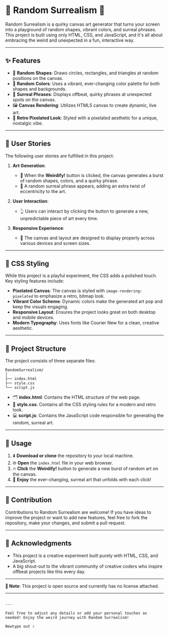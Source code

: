 # 🎨 Random Surrealism 🎨

Random Surrealism is a quirky canvas art generator that turns your screen into a playground of random shapes, vibrant colors, and surreal phrases. This project is built using only HTML, CSS, and JavaScript, and it's all about embracing the weird and unexpected in a fun, interactive way.

---

## ✨ Features

- 🎲 **Random Shapes**: Draws circles, rectangles, and triangles at random positions on the canvas.
- 🌈 **Random Colors**: Uses a vibrant, ever-changing color palette for both shapes and backgrounds.
- 💬 **Surreal Phrases**: Displays offbeat, quirky phrases at unexpected spots on the canvas.
- 🖼️ **Canvas Rendering**: Utilizes HTML5 canvas to create dynamic, live art.
- 🎨 **Retro Pixelated Look**: Styled with a pixelated aesthetic for a unique, nostalgic vibe.

---

## 📝 User Stories

The following user stories are fulfilled in this project:

1. **Art Generation**:
   - 🎨 When the **Weirdify!** button is clicked, the canvas generates a burst of random shapes, colors, and a quirky phrase.
   - 💬 A random surreal phrase appears, adding an extra twist of eccentricity to the art.

2. **User Interaction**:
   - 👆 Users can interact by clicking the button to generate a new, unpredictable piece of art every time.

3. **Responsive Experience**:
   - 🔄 The canvas and layout are designed to display properly across various devices and screen sizes.

---

## 💅 CSS Styling

While this project is a playful experiment, the CSS adds a polished touch. Key styling features include:

- **Pixelated Canvas**: The canvas is styled with `image-rendering: pixelated` to emphasize a retro, bitmap look.
- **Vibrant Color Scheme**: Dynamic colors make the generated art pop and keep the visuals engaging.
- **Responsive Layout**: Ensures the project looks great on both desktop and mobile devices.
- **Modern Typography**: Uses fonts like Courier New for a clean, creative aesthetic.

---

## 📂 Project Structure

The project consists of three separate files:

```
RandomSurrealism/
│
├── index.html
├── style.css
└── script.js
```

- 🗂️ **index.html**: Contains the HTML structure of the web page.
- 🎨 **style.css**: Contains all the CSS styling rules for a modern and retro look.
- 💻 **script.js**: Contains the JavaScript code responsible for generating the random, surreal art.

---

## 🚀 Usage

1. ⬇️ **Download or clone** the repository to your local machine.
2. 🌐 **Open** the `index.html` file in your web browser.
3. 🔥 **Click** the **Weirdify!** button to generate a new burst of random art on the canvas.
4. 🎨 **Enjoy** the ever-changing, surreal art that unfolds with each click!

---

## 🤝 Contribution

Contributions to Random Surrealism are welcome! If you have ideas to improve the project or want to add new features, feel free to fork the repository, make your changes, and submit a pull request.

---

## 🙌 Acknowledgments

- This project is a creative experiment built purely with HTML, CSS, and JavaScript.
- A big shout-out to the vibrant community of creative coders who inspire offbeat projects like this every day.

---

**📝 Note**: This project is open source and currently has no license attached.

---

```

---

Feel free to adjust any details or add your personal touches as needed! Enjoy the weird journey with Random Surrealism!

Newtype out ✌️
